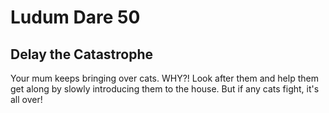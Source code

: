# Ludum Dare 50

## Delay the Catastrophe

Your mum keeps bringing over cats. WHY?!
Look after them and help them get along by slowly introducing them to the house. But if any cats fight, it's all over!
